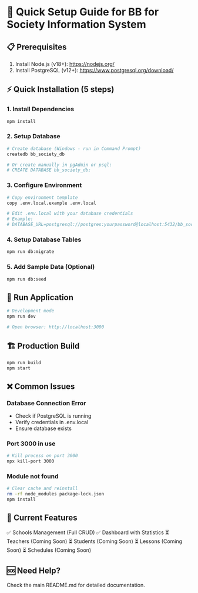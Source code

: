 # 🚀 Quick Setup Guide for BB for Society Information System

## 📋 Prerequisites
1. Install Node.js (v18+): https://nodejs.org/
2. Install PostgreSQL (v12+): https://www.postgresql.org/download/

## ⚡ Quick Installation (5 steps)

### 1. Install Dependencies
```bash
npm install
```

### 2. Setup Database
```bash
# Create database (Windows - run in Command Prompt)
createdb bb_society_db

# Or create manually in pgAdmin or psql:
# CREATE DATABASE bb_society_db;
```

### 3. Configure Environment
```bash
# Copy environment template
copy .env.local.example .env.local

# Edit .env.local with your database credentials
# Example:
# DATABASE_URL=postgresql://postgres:yourpassword@localhost:5432/bb_society_db
```

### 4. Setup Database Tables
```bash
npm run db:migrate
```

### 5. Add Sample Data (Optional)
```bash
npm run db:seed
```

## 🎯 Run Application
```bash
# Development mode
npm run dev

# Open browser: http://localhost:3000
```

## 🏗️ Production Build
```bash
npm run build
npm start
```

## ❌ Common Issues

### Database Connection Error
- Check if PostgreSQL is running
- Verify credentials in .env.local
- Ensure database exists

### Port 3000 in use
```bash
# Kill process on port 3000
npx kill-port 3000
```

### Module not found
```bash
# Clear cache and reinstall
rm -rf node_modules package-lock.json
npm install
```

## 📱 Current Features
✅ Schools Management (Full CRUD)
✅ Dashboard with Statistics
⏳ Teachers (Coming Soon)
⏳ Students (Coming Soon)
⏳ Lessons (Coming Soon)
⏳ Schedules (Coming Soon)

## 🆘 Need Help?
Check the main README.md for detailed documentation.
